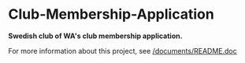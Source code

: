 Club-Membership-Application
===========================

**Swedish club of WA's club membership application.**

For more information about this project, see [/documents/README.doc](master/documentation/README.doc)